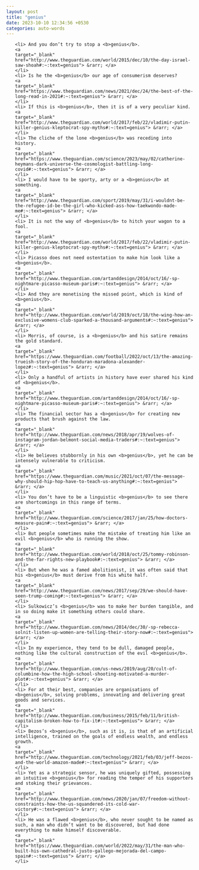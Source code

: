 ```yaml
---
layout: post
title: "genius"
date: 2023-10-10 12:34:56 +0530
categories: auto-words
---
```

<ol>

    <li> And you don’t try to stop a <b>genius</b>.
    <a 
    target="_blank" 
    href="http://www.theguardian.com/world/2015/dec/10/the-day-israel-saw-shoah#:~:text=genius"> &rarr; </a>
    </li>
    <li> Is he the <b>genius</b> our age of consumerism deserves?
    <a 
    target="_blank" 
    href="https://www.theguardian.com/news/2021/dec/24/the-best-of-the-long-read-in-2021#:~:text=genius"> &rarr; </a>
    </li>
    <li> If this is <b>genius</b>, then it is of a very peculiar kind.
    <a 
    target="_blank" 
    href="http://www.theguardian.com/world/2017/feb/22/vladimir-putin-killer-genius-kleptocrat-spy-myths#:~:text=genius"> &rarr; </a>
    </li>
    <li> The cliche of the lone <b>genius</b> was receding into history.
    <a 
    target="_blank" 
    href="https://www.theguardian.com/science/2023/may/02/catherine-heymans-dark-universe-the-cosmologist-battling-long-covid#:~:text=genius"> &rarr; </a>
    </li>
    <li> I would have to be sporty, arty or a <b>genius</b> at something.
    <a 
    target="_blank" 
    href="http://www.theguardian.com/sport/2019/may/31/i-wouldnt-be-the-refugee-id-be-the-girl-who-kicked-ass-how-taekwondo-made-me#:~:text=genius"> &rarr; </a>
    </li>
    <li> It is not the way of <b>genius</b> to hitch your wagon to a fool.
    <a 
    target="_blank" 
    href="http://www.theguardian.com/world/2017/feb/22/vladimir-putin-killer-genius-kleptocrat-spy-myths#:~:text=genius"> &rarr; </a>
    </li>
    <li> Picasso does not need ostentation to make him look like a <b>genius</b>.
    <a 
    target="_blank" 
    href="http://www.theguardian.com/artanddesign/2014/oct/16/-sp-nightmare-picasso-museum-paris#:~:text=genius"> &rarr; </a>
    </li>
    <li> And they are monetising the missed point, which is kind of <b>genius</b>.
    <a 
    target="_blank" 
    href="http://www.theguardian.com/world/2019/oct/18/the-wing-how-an-exclusive-womens-club-sparked-a-thousand-arguments#:~:text=genius"> &rarr; </a>
    </li>
    <li> Morris, of course, is a <b>genius</b> and his satire remains the gold standard.
    <a 
    target="_blank" 
    href="https://www.theguardian.com/football/2022/oct/13/the-amazing-trueish-story-of-the-honduran-maradona-alexander-lopez#:~:text=genius"> &rarr; </a>
    </li>
    <li> Only a handful of artists in history have ever shared his kind of <b>genius</b>.
    <a 
    target="_blank" 
    href="http://www.theguardian.com/artanddesign/2014/oct/16/-sp-nightmare-picasso-museum-paris#:~:text=genius"> &rarr; </a>
    </li>
    <li> The financial sector has a <b>genius</b> for creating new products that brush against the law.
    <a 
    target="_blank" 
    href="http://www.theguardian.com/news/2018/apr/19/wolves-of-instagram-jordan-belmont-social-media-traders#:~:text=genius"> &rarr; </a>
    </li>
    <li> He believes stubbornly in his own <b>genius</b>, yet he can be intensely vulnerable to criticism.
    <a 
    target="_blank" 
    href="https://www.theguardian.com/music/2021/oct/07/the-message-why-should-hip-hop-have-to-teach-us-anything#:~:text=genius"> &rarr; </a>
    </li>
    <li> You don’t have to be a linguistic <b>genius</b> to see there are shortcomings in this range of terms.
    <a 
    target="_blank" 
    href="http://www.theguardian.com/science/2017/jan/25/how-doctors-measure-pain#:~:text=genius"> &rarr; </a>
    </li>
    <li> But people sometimes make the mistake of treating him like an evil <b>genius</b> who is running the show.
    <a 
    target="_blank" 
    href="http://www.theguardian.com/world/2018/oct/25/tommy-robinson-and-the-far-rights-new-playbook#:~:text=genius"> &rarr; </a>
    </li>
    <li> But when he was a famed abolitionist, it was often said that his <b>genius</b> must derive from his white half.
    <a 
    target="_blank" 
    href="http://www.theguardian.com/news/2017/sep/29/we-should-have-seen-trump-coming#:~:text=genius"> &rarr; </a>
    </li>
    <li> Sulkowicz’s <b>genius</b> was to make her burden tangible, and in so doing make it something others could share.
    <a 
    target="_blank" 
    href="http://www.theguardian.com/news/2014/dec/30/-sp-rebecca-solnit-listen-up-women-are-telling-their-story-now#:~:text=genius"> &rarr; </a>
    </li>
    <li> In my experience, they tend to be dull, damaged people, nothing like the cultural construction of the evil <b>genius</b>.
    <a 
    target="_blank" 
    href="http://www.theguardian.com/us-news/2019/aug/20/cult-of-columbine-how-the-high-school-shooting-motivated-a-murder-plot#:~:text=genius"> &rarr; </a>
    </li>
    <li> For at their best, companies are organisations of <b>genius</b>, solving problems, innovating and delivering great goods and services.
    <a 
    target="_blank" 
    href="http://www.theguardian.com/business/2015/feb/11/british-capitalism-broken-how-to-fix-it#:~:text=genius"> &rarr; </a>
    </li>
    <li> Bezos’s <b>genius</b>, such as it is, is that of an artificial intelligence, trained on the goals of endless wealth, and endless growth.
    <a 
    target="_blank" 
    href="http://www.theguardian.com/technology/2021/feb/03/jeff-bezos-and-the-world-amazon-made#:~:text=genius"> &rarr; </a>
    </li>
    <li> Yet as a strategic sensor, he was uniquely gifted, possessing an intuitive <b>genius</b> for reading the temper of his supporters and stoking their grievances.
    <a 
    target="_blank" 
    href="http://www.theguardian.com/news/2020/jan/07/freedom-without-constraints-how-the-us-squandered-its-cold-war-victory#:~:text=genius"> &rarr; </a>
    </li>
    <li> He was a flawed <b>genius</b>, who never sought to be named as such, a man who didn’t want to be discovered, but had done everything to make himself discoverable.
    <a 
    target="_blank" 
    href="https://www.theguardian.com/world/2022/may/31/the-man-who-built-his-own-cathedral-justo-gallego-mejorada-del-campo-spain#:~:text=genius"> &rarr; </a>
    </li>